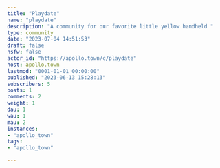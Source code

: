 ```yaml
---
title: "Playdate" 
name: "playdate"
description: "A community for our favorite little yellow handheld "
type: community
date: "2023-07-04 14:51:53"
draft: false
nsfw: false
actor_id: "https://apollo.town/c/playdate"
host: apollo.town
lastmod: "0001-01-01 00:00:00"
published: "2023-06-13 15:28:13"
subscribers: 5
posts: 1
comments: 2
weight: 1
dau: 1
wau: 1
mau: 2
instances:
- "apollo_town"
tags: 
- "apollo_town"

---
```


